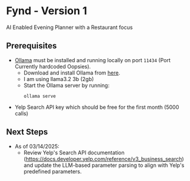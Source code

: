 # Fynd - Version 1
AI Enabled Evening Planner with a Restaurant focus

## Prerequisites
- [Ollama](https://ollama.ai/) must be installed and running locally on port `11434` (Port Currently hardcoded Oopsies).
  - Download and install Ollama from [here](https://ollama.ai/).
  - I am using llama3.2 3b (2gb)
  - Start the Ollama server by running:
    ```
    ollama serve
    ```
- Yelp Search API key which should be free for the first month (5000 calls)

## Next Steps
- As of 03/14/2025:
    - Review Yelp's Search API documentation (https://docs.developer.yelp.com/reference/v3_business_search) and update the LLM-based parameter parsing to align with Yelp's predefined parameters.